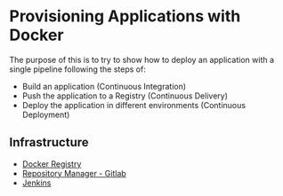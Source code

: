 # **Provisioning Applications with Docker**

The purpose of this is to try to show how to deploy an application with a single pipeline following the steps of:

* Build an application (Continuous Integration)
* Push the application to a Registry (Continuous Delivery)
* Deploy the application in different environments (Continuous Deployment)

## **Infrastructure**

* [Docker Registry](./registry/README.md)
* [Repository Manager - Gitlab](./gitlab/README.md)
* [Jenkins](./jenkins/README.md)
